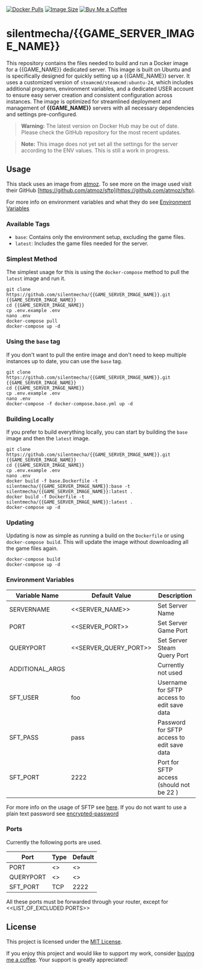 [![Docker Pulls](https://img.shields.io/docker/pulls/silentmecha/{{GAME_SERVER_IMAGE_NAME}}.svg)](https://hub.docker.com/r/silentmecha/{{GAME_SERVER_IMAGE_NAME}})
[![Image Size](https://img.shields.io/docker/image-size/silentmecha/{{GAME_SERVER_IMAGE_NAME}}/latest.svg)](https://hub.docker.com/r/silentmecha/{{GAME_SERVER_IMAGE_NAME}})
[![Buy Me a Coffee](https://img.shields.io/badge/Buy%20Me%20a%20Coffee-donate-success?logo=buy-me-a-coffee&logoColor=white)](https://www.buymeacoffee.com/silent001)

# silentmecha/{{GAME_SERVER_IMAGE_NAME}}

This repository contains the files needed to build and run a Docker image for a {{GAME_NAME}} dedicated server. This image is built on Ubuntu and is specifically designed for quickly setting up a {{GAME_NAME}} server. It uses a customized version of `steamcmd/steamcmd:ubuntu-24`, which includes additional programs, environment variables, and a dedicated USER account to ensure easy server creation and consistent configuration across instances. The image is optimized for streamlined deployment and management of **{{GAME_NAME}}** servers with all necessary dependencies and settings pre-configured.

> **Warning:** The latest version on Docker Hub may be out of date. Please check the GitHub repository for the most recent updates.

> **Note:** This image does not yet set all the settings for the server according to the ENV values. This is still a work in progress.

## Usage

This stack uses an image from [atmoz](https://github.com/atmoz). To see more on the image used visit their GitHub [https://github.com/atmoz/sftp](https://github.com/atmoz/sftp).

For more info on environment variables and what they do see [Environment Variables](#environment-variables)

### Available Tags

- `base`: Contains only the environment setup, excluding the game files.
- `latest`: Includes the game files needed for the server.

### Simplest Method

The simplest usage for this is using the `docker-compose` method to pull the `latest` image and run it.

```console
git clone https://github.com/silentmecha/{{GAME_SERVER_IMAGE_NAME}}.git {{GAME_SERVER_IMAGE_NAME}}
cd {{GAME_SERVER_IMAGE_NAME}}
cp .env.example .env
nano .env
docker-compose pull
docker-compose up -d
```

### Using the `base` tag

If you don't want to pull the entire image and don't need to keep multiple instances up to date, you can use the `base` tag.

```console
git clone https://github.com/silentmecha/{{GAME_SERVER_IMAGE_NAME}}.git {{GAME_SERVER_IMAGE_NAME}}
cd {{GAME_SERVER_IMAGE_NAME}}
cp .env.example .env
nano .env
docker-compose -f docker-compose.base.yml up -d
```

### Building Locally

If you prefer to build everything locally, you can start by building the `base` image and then the `latest` image.

```console
git clone https://github.com/silentmecha/{{GAME_SERVER_IMAGE_NAME}}.git {{GAME_SERVER_IMAGE_NAME}}
cd {{GAME_SERVER_IMAGE_NAME}}
cp .env.example .env
nano .env
docker build -f base.Dockerfile -t silentmecha/{{GAME_SERVER_IMAGE_NAME}}:base -t silentmecha/{{GAME_SERVER_IMAGE_NAME}}:latest .
docker build -f Dockerfile -t silentmecha/{{GAME_SERVER_IMAGE_NAME}}:latest .
docker-compose up -d
```

### Updating

Updating is now as simple as running a build on the `Dockerfile` or using `docker-compose build`. This will update the image without downloading all the game files again.

```console
docker-compose build
docker-compose up -d
```

### Environment Variables

| Variable Name   | Default Value         | Description                                |
|-----------------|-----------------------|--------------------------------------------|
| SERVERNAME      | <<SERVER_NAME>>       | Set Server Name                            |
| PORT            | <<SERVER_PORT>>       | Set Server Game Port                       |
| QUERYPORT       | <<SERVER_QUERY_PORT>> | Set Server Steam Query Port                |
| ADDITIONAL_ARGS |                       | Currently not used                         |
| SFT_USER        | foo                   | Username for SFTP access to edit save data |
| SFT_PASS        | pass                  | Password for SFTP access to edit save data |
| SFT_PORT        | 2222                  | Port for SFTP access (should not be 22 )   |

For more info on the usage of SFTP see [here](https://github.com/atmoz/sftp). If you do not want to use a plain text password see [encrypted-password](https://github.com/atmoz/sftp#encrypted-password)

### Ports
Currently the following ports are used.

| Port      | Type     | Default  |
|-----------|----------|----------|
| PORT      | <<TYPE>> | <<PORT>> |
| QUERYPORT | <<TYPE>> | <<PORT>> |
| SFT_PORT  | TCP      | 2222     |

All these ports must be forwarded through your router, except for <<LIST_OF_EXCLUDED PORTS>>

## License

This project is licensed under the [MIT License](LICENSE).

If you enjoy this project and would like to support my work, consider [buying me a coffee](https://www.buymeacoffee.com/silent001). Your support is greatly appreciated!